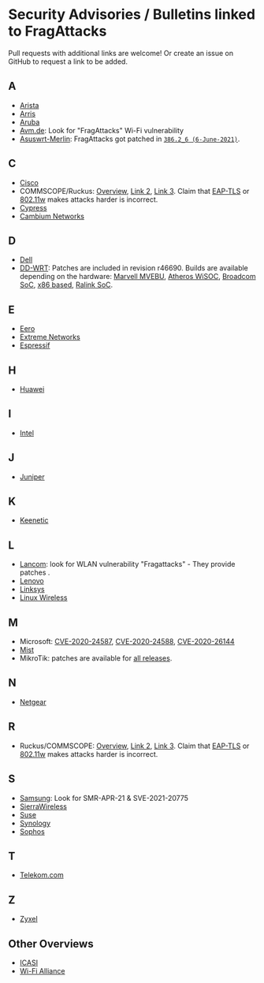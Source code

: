 # Security Advisories / Bulletins linked to FragAttacks

Pull requests with additional links are welcome! Or create an issue on GitHub to request a link to be added.

## A

- [Arista](https://www.arista.com/en/support/advisories-notices/security-advisories/12602-security-advisory-63)
- [Arris](https://arris.secure.force.com/consumers/articles/General_FAQs/FragAttack-Vulnerability)
- [Aruba](https://www.arubanetworks.com/assets/alert/ARUBA-PSA-2021-011.txt)
- [Avm.de](https://en.avm.de/service/current-security-notifications/): Look for "FragAttacks" Wi-Fi vulnerability
- [Asuswrt-Merlin](https://www.asuswrt-merlin.net/changelog): FragAttacks got patched in [`386.2_6 (6-June-2021)`](https://twitter.com/RMerlinDev/status/1401598180811227137).

## C

- [Cisco](https://www.cisco.com/c/en/us/support/docs/csa/cisco-sa-wifi-faf-22epcEWu.html)
- COMMSCOPE/Ruckus: [Overview](https://support.ruckuswireless.com/fragattacks-ruckus-technical-support-response-center), [Link 2](https://www.commscope.com/fragattacks-commscope-ruckus-resource-center/wifi-fragattacks-what-you-need-to-know/), [Link 3](https://www.commscope.com/globalassets/digizuite/916169-faq-security-advisory-id-20210511-v1-0.pdf). Claim that [EAP-TLS](https://www.fragattacks.com/#eaptls) or [802.11w](https://www.fragattacks.com/#mfp) makes attacks harder is incorrect.
- [Cypress](https://community.cypress.com/t5/Security-Bulletin/Potential-Fragmentation-Vulnerabilities-for-Wi-Fi-Devices/ba-p/276441)
- [Cambium Networks](https://www.cambiumnetworks.com/wp-content/uploads/2021/05/2021-1-FragAttacks-05142021.pdf)

## D

- [Dell](https://www.dell.com/support/kbdoc/en-th/000186331/dsa-2021-100-dell-client-platform-security-update-for-intel-wifi-software-vulnerabilitiesdsa-2021-100-dell-client-platform-security-update-for-intel-wifi-software-vulnerabilities)
- [DD-WRT](): Patches are included in revision r46690. Builds are available depending on the hardware: [Marvell MVEBU](https://forum.dd-wrt.com/phpBB2/viewtopic.php?t=329127), [Atheros WiSOC](https://forum.dd-wrt.com/phpBB2/viewtopic.php?t=329125), [Broadcom SoC](https://forum.dd-wrt.com/phpBB2/viewtopic.php?t=329092&postdays=0&postorder=asc&start=0), [x86 based](https://forum.dd-wrt.com/phpBB2/viewtopic.php?t=329129), [Ralink SoC](https://forum.dd-wrt.com/phpBB2/viewtopic.php?t=329128&sid=80c14f34bd3a9f1e48e1ea3002c4d5f1). 

## E

- [Eero](https://blog.eero.com/fragattacks-fragmentation-aggregation-and-attacks-update-available-for-all-eero-customers/)
- [Extreme Networks](https://extremeportal.force.com/ExtrArticleDetail?an=000095779)
- [Espressif](https://github.com/espressif/esp-idf/issues/7019)

## H

- [Huawei](https://www.huawei.com/en/psirt/security-notices/huawei-sn-20210513-01-fragattacks-en)

## I

- [Intel](https://www.intel.com/content/www/us/en/security-center/advisory/intel-sa-00473.html)

## J

- [Juniper](https://kb.juniper.net/InfoCenter/index?page=content&id=JSA11170&cat=SIRT_1&actp=LIST)

## K

- [Keenetic](https://help.keenetic.com/hc/en-us/articles/360021967180-Release-KeeneticOS-3-6-6)

## L

- [Lancom](https://www.lancom-systems.com/service-support/instant-help/general-security-information/): look for WLAN vulnerability "Fragattacks" - They provide patches .
- [Lenovo](https://support.lenovo.com/fr/en/product_security/len-57316)
- [Linksys](https://www.linksys.com/gb/support-article?articleNum=246427#ff)
- [Linux Wireless](https://lore.kernel.org/linux-wireless/20210511180259.159598-1-johannes@sipsolutions.net/)

## M

- Microsoft: [CVE-2020-24587](https://msrc.microsoft.com/update-guide/vulnerability/CVE-2020-24587), [CVE-2020-24588](https://msrc.microsoft.com/update-guide/vulnerability/CVE-2020-24588), [CVE-2020-26144](https://msrc.microsoft.com/update-guide/vulnerability/CVE-2020-26144)
- [Mist](https://www.mist.com/documentation/mist-security-advisory-fragattacks-and-faq)
- MikroTik: patches are available for [all releases](https://blog.mikrotik.com/security/fragattacks.html).

## N

- [Netgear](https://kb.netgear.com/000063666/Security-Advisory-for-Fragment-and-Forge-vulnerabilities-on-some-WiFi-capable-devices-PSV-2021-0014-PSV-2021-0080)

## R

- Ruckus/COMMSCOPE: [Overview](https://support.ruckuswireless.com/fragattacks-ruckus-technical-support-response-center), [Link 2](https://www.commscope.com/fragattacks-commscope-ruckus-resource-center/wifi-fragattacks-what-you-need-to-know/), [Link 3](https://www.commscope.com/globalassets/digizuite/916169-faq-security-advisory-id-20210511-v1-0.pdf). Claim that [EAP-TLS](https://www.fragattacks.com/#eaptls) or [802.11w](https://www.fragattacks.com/#mfp) makes attacks harder is incorrect.

## S

- [Samsung](https://security.samsungmobile.com/securityUpdate.smsb): Look for SMR-APR-21 & SVE-2021-20775
- [SierraWireless](https://source.sierrawireless.com/resources/security-bulletins/sierra-wireless-technical-bulletin---swi-psa-2021-003/)
- [Suse](https://www.suse.com/support/kb/doc/?id=000020244)
- [Synology](https://www.synology.com/en-global/security/advisory/Synology_SA_21_20)
- [Sophos](https://community.sophos.com/b/security-blog/posts/multiple-vulnerabilities-aka-fragattacks-in-wifi-specification)

## T

- [Telekom.com](https://www.telekom.com/en/company/details/fragattack-gap-in-wifi-standard-627006)

## Z

- [Zyxel](https://community.zyxel.com/en/discussion/10655/zyxel-security-advisory-for-fragattacks-against-wifi-products)

## Other Overviews

- [ICASI](https://www.icasi.org/aggregation-fragmentation-attacks-against-wifi/)
- [Wi-Fi Alliance](https://www.wi-fi.org/security-update-fragmentation)
